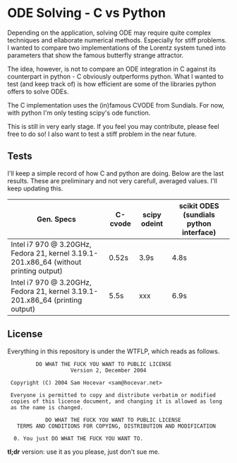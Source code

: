 ODE Solving - C vs Python
=====

Depending on the application, solving ODE may require quite complex
techniques and ellaborate numerical methods. Especially for stiff
problems. I wanted to compare two implementations of the Lorentz
system tuned into parameters that show the famous butterfly strange
attractor.

The idea, however, is not to compare an ODE integration in C against
its counterpart in python - C obviously outperforms python. What I
wanted to test (and keep track of) is how efficient are some of the
libraries python offers to solve ODEs.

The C implementation uses the (in)famous CVODE from Sundials. For now,
with python I'm only testing scipy's ode function.

This is still in very early stage. If you feel you may contribute,
please feel free to do so! I also want to test a stiff problem in the
near future.


Tests
------

I'll keep a simple record of how C and python are doing. Below are the
last results. These are preliminary and not very carefull, averaged
values. I'll keep updating this.

Gen. Specs  | C-cvode     | scipy odeint | scikit ODES (sundials python interface)
------------| ----------- | ------------ | ----------- |
Intel i7 970 @ 3.20GHz, Fedora 21, kernel 3.19.1-201.x86_64  (without printing output)  | 0.52s | 3.9s | 4.8s
Intel i7 970 @ 3.20GHz, Fedora 21, kernel 3.19.1-201.x86_64  (printing output)  | 5.5s | xxx | 6.9s





License
------

Everything in this repository is under the WTFLP, which reads as follows.

```
	     DO WHAT THE FUCK YOU WANT TO PUBLIC LICENSE 
                    Version 2, December 2004 

 Copyright (C) 2004 Sam Hocevar <sam@hocevar.net> 

 Everyone is permitted to copy and distribute verbatim or modified 
 copies of this license document, and changing it is allowed as long 
 as the name is changed. 

            DO WHAT THE FUCK YOU WANT TO PUBLIC LICENSE 
   TERMS AND CONDITIONS FOR COPYING, DISTRIBUTION AND MODIFICATION 

  0. You just DO WHAT THE FUCK YOU WANT TO.
```

**tl;dr** version: use it as you please, just don't sue me.
